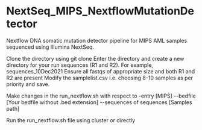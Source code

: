 # NextSeq_MIPS_NextflowMutationDetector
Nextflow DNA somatic mutation detector pipeline for MIPS AML samples sequenced using Illumina NextSeq.

Clone the directory using git clone
Enter the directory and create a new directory for your run sequences (R1 and R2). For example, sequences_10Dec2021
Ensure all fastqs of appropriate size and both R1 and R2 are present
Modify the samplelist.csv i.e. choosing 8-10 samples as per priority and save.

Make changes in the run_nextflow.sh with respect to
-entry [MIPS]
--bedfile [Your bedfile without .bed extension]
--sequences of sequences [Samples path]

Run the run_nextflow.sh file using cluster or directly
